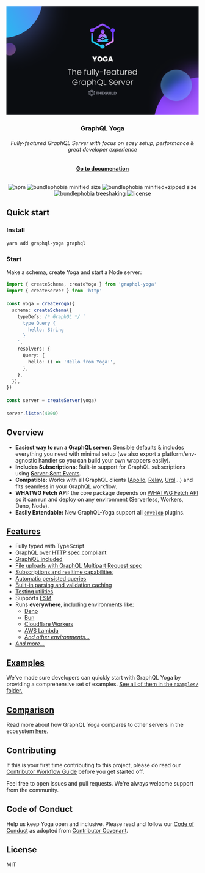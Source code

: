 <div align="center"><img src="./website/public/cover.png" width="720" /></div>

<div align="center">
  <h3>GraphQL Yoga</h3>
  <h6>Fully-featured GraphQL Server with focus on easy setup, performance & great developer experience</h6>
  <a href="https://www.the-guild.dev/graphql/yoga-server/v3"><b>Go to documenation</b></a>
</div>

<br />

<div align="center">

![npm](https://badgen.net/npm/v/graphql-yoga)
![bundlephobia minified size](https://badgen.net/bundlephobia/min/graphql-yoga)
![bundlephobia minified+zipped size](https://badgen.net/bundlephobia/minzip/graphql-yoga)
![bundlephobia treeshaking](https://badgen.net/bundlephobia/tree-shaking/graphql-yoga)
![license](https://badgen.net/github/license/dotansimha/graphql-yoga)

</div>

## Quick start

### Install

```sh
yarn add graphql-yoga graphql
```

### Start

Make a schema, create Yoga and start a Node server:

```ts
import { createSchema, createYoga } from 'graphql-yoga'
import { createServer } from 'http'

const yoga = createYoga({
  schema: createSchema({
    typeDefs: /* GraphQL */ `
      type Query {
        hello: String
      }
    `,
    resolvers: {
      Query: {
        hello: () => 'Hello from Yoga!',
      },
    },
  }),
})

const server = createServer(yoga)

server.listen(4000)
```

## Overview

- **Easiest way to run a GraphQL server:** Sensible defaults & includes everything you need with minimal setup (we also export a platform/env-agnostic handler so you can build your own wrappers easily).
- **Includes Subscriptions:** Built-in support for GraphQL subscriptions using [**S**erver-**S**ent **E**vents](https://developer.mozilla.org/en-US/docs/Web/API/Server-sent_events/Using_server-sent_events).
- **Compatible:** Works with all GraphQL clients ([Apollo](https://www.apollographql.com/docs/react/), [Relay](https://relay.dev/), [Urql](https://formidable.com/open-source/urql/)...) and fits seamless in your GraphQL workflow.
- **WHATWG Fetch API:** the core package depends on [WHATWG Fetch API](https://fetch.spec.whatwg.org/) so it can run and deploy on any environment (Serverless, Workers, Deno, Node).
- **Easily Extendable:** New GraphQL-Yoga support all [`envelop`](https://www.envelop.dev) plugins.

## [Features](https://www.the-guild.dev/graphql/yoga-server/v3)

- Fully typed with TypeScript
- [GraphQL over HTTP spec compliant](https://github.com/graphql/graphql-over-http)
- [GraphiQL included](https://www.the-guild.dev/graphql/yoga-server/v3/features/graphiql)
- [File uploads with GraphQL Multipart Request spec](https://www.the-guild.dev/graphql/yoga-server/v3/features/file-uploads)
- [Subscriptions and realtime capabilities](https://www.the-guild.dev/graphql/yoga-server/v3/features/subscriptions)
- [Automatic persisted queries](https://www.the-guild.dev/graphql/yoga-server/v3/features/automatic-persisted-queries)
- [Built-in parsing and validation caching](https://www.the-guild.dev/graphql/yoga-server/v3/features/parsing-and-validation-caching)
- [Testing utilities](https://www.the-guild.dev/graphql/yoga-server/v3/features/testing)
- Supports [ESM](https://developer.mozilla.org/en-US/docs/Web/JavaScript/Guide/Modules)
- Runs **everywhere**, including environments like:
  - [Deno](https://www.the-guild.dev/graphql/yoga-server/v3/integrations/integration-with-deno)
  - [Bun](https://www.the-guild.dev/graphql/yoga-server/v3/integrations/integration-with-bun)
  - [Cloudflare Workers](https://www.the-guild.dev/graphql/yoga-server/v3/integrations/integration-with-cloudflare-workers)
  - [AWS Lambda](https://www.the-guild.dev/graphql/yoga-server/v3/integrations/integration-with-aws-lambda)
  - [_And other environments..._](https://www.the-guild.dev/graphql/yoga-server/v3/integrations/z-other-environments)
- [_And more..._](https://www.the-guild.dev/graphql/yoga-server/v3)

## [Examples](https://github.com/dotansimha/graphql-yoga/tree/readme/examples)

We've made sure developers can quickly start with GraphQL Yoga by providing a comprehensive set of examples. [See all of them in the `examples/` folder.](https://github.com/dotansimha/graphql-yoga/tree/readme/examples)

## [Comparison](https://www.the-guild.dev/graphql/yoga-server/v3/comparison)

Read more about how GraphQL Yoga compares to other servers in the ecosystem [here](https://www.the-guild.dev/graphql/yoga-server/v3/comparison).

## Contributing

If this is your first time contributing to this project, please do read our [Contributor Workflow Guide](https://github.com/the-guild-org/Stack/blob/master/CONTRIBUTING.md) before you get started off.

Feel free to open issues and pull requests. We're always welcome support from the community.

## Code of Conduct

Help us keep Yoga open and inclusive. Please read and follow our [Code of Conduct](https://github.com/the-guild-org/Stack/blob/master/CODE_OF_CONDUCT.md) as adopted from [Contributor Covenant](https://www.contributor-covenant.org/).

## License

MIT
